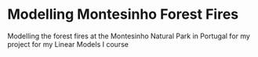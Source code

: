 # Modelling Montesinho Forest Fires
Modelling the forest fires at the Montesinho Natural Park in Portugal for my project for my Linear Models I course 
